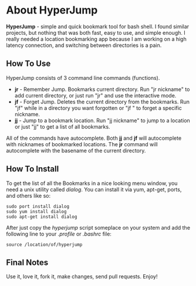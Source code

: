 # About HyperJump
__HyperJump__ - simple and quick bookmark tool for bash shell. I found similar projects, but nothing that was both fast, easy to use, and simple enough. I really needed a location bookmarking app because I am working on a high latency connection, and switching between directories is a pain.

## How To Use
HyperJump consists of 3 command line commands (functions).

* __jr__ - Remember Jump. Bookmarks current directory. Run "jr nickname" to add current directory, or just run "jr" and use the interactive mode.
* __jf__ - Forget Jump. Deletes the current directory from the bookmarks. Run "jf" while in a directory you want forgotten or "jf <nickname>" to forget a specific nickname.
* __jj__ - Jump to a bookmark location. Run "jj nickname" to jump to a location or just "jj" to get a list of all bookmarks.

All of the commands have autocomplete. Both __jj__ and __jf__ will autocomplete with nicknames of bookmarked locations. The __jr__ command will autocomplete with the basename of the current directory.

## How To Install

To get the list of all the Bookmarks in a nice looking menu window, you need a unix utility called _dialog_. You can install it via yum, apt-get, ports, and others like so:

```
sudo port install dialog
sudo yum install dialog
sudo apt-get install dialog
```

After just copy the _hyperjump_ script someplace on your system and add the following line to your _.profile_ or _.bashrc_ file:

```
source /location/of/hyperjump
```

## Final Notes
Use it, love it, fork it, make changes, send pull requests. Enjoy!
